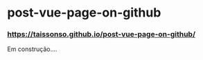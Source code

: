 # post-vue-page-on-github

### https://taissonso.github.io/post-vue-page-on-github/

Em construção....